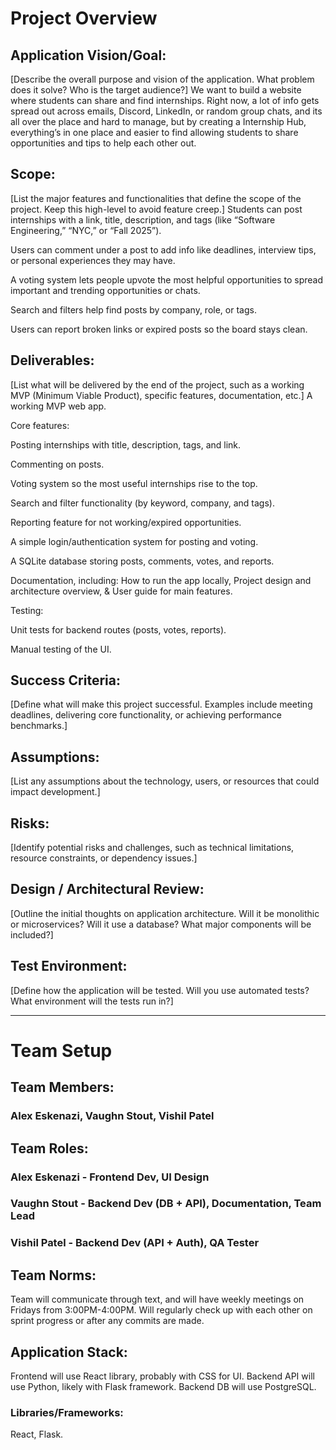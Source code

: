 # **Project Overview**

## **Application Vision/Goal:**
[Describe the overall purpose and vision of the application. What problem does it solve? Who is the target audience?]
We want to build a website where students can share and find internships. Right now, a lot of info gets spread out across emails, Discord, LinkedIn, or random group chats, and its all over the place and hard to manage, but by creating a Internship Hub, everything’s in one place and easier to find allowing students to share opportunities and tips to help each other out.
## **Scope:**
[List the major features and functionalities that define the scope of the project. Keep this high-level to avoid feature creep.]
Students can post internships with a link, title, description, and tags (like “Software Engineering,” “NYC,” or “Fall 2025”).

Users can comment under a post to add info like deadlines, interview tips, or personal experiences they may have.

A voting system lets people upvote the most helpful opportunities to spread important and trending opportunities or chats.

Search and filters help find posts by company, role, or tags.

Users can report broken links or expired posts so the board stays clean.
## **Deliverables:**
[List what will be delivered by the end of the project, such as a working MVP (Minimum Viable Product), specific features, documentation, etc.]
A working MVP web app.

Core features:

Posting internships with title, description, tags, and link.

Commenting on posts.

Voting system so the most useful internships rise to the top.

Search and filter functionality (by keyword, company, and tags).

Reporting feature for not working/expired opportunities.

A simple login/authentication system for posting and voting.

A SQLite database storing posts, comments, votes, and reports.

Documentation, including: How to run the app locally, Project design and architecture overview, & User guide for main features.

Testing:

Unit tests for backend routes (posts, votes, reports).

Manual testing of the UI.

## **Success Criteria:**
[Define what will make this project successful. Examples include meeting deadlines, delivering core functionality, or achieving performance benchmarks.]

## **Assumptions:**
[List any assumptions about the technology, users, or resources that could impact development.]

## **Risks:**
[Identify potential risks and challenges, such as technical limitations, resource constraints, or dependency issues.]

## **Design / Architectural Review:**
[Outline the initial thoughts on application architecture. Will it be monolithic or microservices? Will it use a database? What major components will be included?]

## **Test Environment:**
[Define how the application will be tested. Will you use automated tests? What environment will the tests run in?]

---

# **Team Setup**

## **Team Members:**
### Alex Eskenazi, Vaughn Stout, Vishil Patel

## **Team Roles:**
### Alex Eskenazi - Frontend Dev, UI Design
### Vaughn Stout - Backend Dev (DB + API), Documentation, Team Lead
### Vishil Patel - Backend Dev (API + Auth), QA Tester

## **Team Norms:**
Team will communicate through text, and will have weekly meetings on Fridays from 3:00PM-4:00PM. Will regularly check up with each other on sprint progress or after any commits are made.

## **Application Stack:**
Frontend will use React library, probably with CSS for UI.
Backend API will use Python, likely with Flask framework.
Backend DB will use PostgreSQL.


### **Libraries/Frameworks:**
React, Flask.

